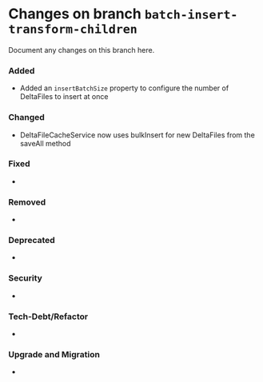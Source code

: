 # Changes on branch `batch-insert-transform-children`
Document any changes on this branch here.
### Added
- Added an `insertBatchSize` property to configure the number of DeltaFiles to insert at once

### Changed
- DeltaFileCacheService now uses bulkInsert for new DeltaFiles from the saveAll method 

### Fixed
- 

### Removed
- 

### Deprecated
- 

### Security
- 

### Tech-Debt/Refactor
- 

### Upgrade and Migration
- 
